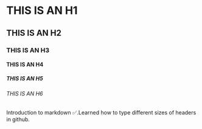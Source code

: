 # THIS IS AN H1
## THIS IS AN H2
### THIS IS AN H3
#### THIS IS AN  H4
##### THIS IS AN H5
###### THIS IS AN H6







Introduction to markdown ✅.Learned how to type different sizes of headers in github.
